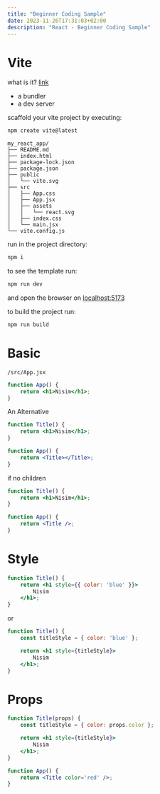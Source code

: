 ```yaml
---
title: "Beginner Coding Sample"
date: 2023-11-26T17:31:03+02:00
description: "React - Beginner Coding Sample"
---
```


# Vite

what is it? [link](https://vitejs.dev/guide/)

* a bundler
* a dev server

scaffold your vite project by executing:

```sh
npm create vite@latest
```

```fs-tree
my_react_app/
├── README.md
├── index.html
├── package-lock.json
├── package.json
├── public
│   └── vite.svg
├── src
│   ├── App.css
│   ├── App.jsx
│   ├── assets
│   │   └── react.svg
│   ├── index.css
│   └── main.jsx
└── vite.config.js
```

run in the project directory:

```sh
npm i
```

to see the template run:

```sh
npm run dev
```

and open the browser on [localhost:5173](http://localhost:5173)

to build the project run:

```sh
npm run build
```

# Basic

`/src/App.jsx`

```jsx
function App() {
	return <h1>Nisim</h1>;
}
```

An Alternative

```jsx
function Title() {
	return <h1>Nisim</h1>;
}

function App() {
	return <Title></Title>;
}
```

if no children

```jsx
function Title() {
	return <h1>Nisim</h1>;
}

function App() {
	return <Title />;
}
```

# Style

```jsx
function Title() {
	return <h1 style={{ color: 'blue' }}>
		Nisim
	</h1>;
}
```

or

```jsx
function Title() {
	const titleStyle = { color: 'blue' };

	return <h1 style={titleStyle}>
		Nisim
	</h1>;
}
```

# Props

```jsx
function Title(props) {
	const titleStyle = { color: props.color };

	return <h1 style={titleStyle}>
		Nisim
	</h1>;
}

function App() {
	return <Title color='red' />;
}
```
